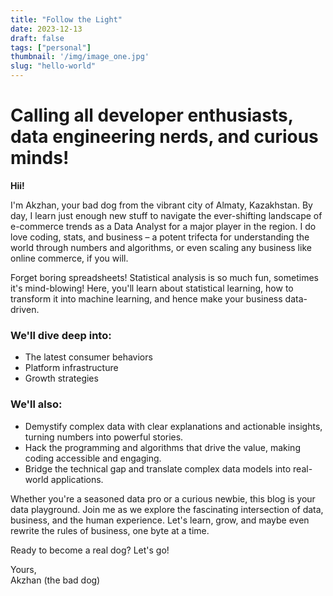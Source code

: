 ```yaml
---
title: "Follow the Light"
date: 2023-12-13
draft: false
tags: ["personal"]
thumbnail: '/img/image_one.jpg'
slug: "hello-world"
---
```


# Calling all developer enthusiasts, data engineering nerds, and curious minds!  

**Hii!**  

I'm Akzhan, your bad dog from the vibrant city of Almaty, Kazakhstan. By day, I learn just enough new stuff to navigate the ever-shifting landscape of e-commerce trends as a Data Analyst for a major player in the region. I do love coding, stats, and business – a potent trifecta for understanding the world through numbers and algorithms, or even scaling any business like online commerce, if you will.  

Forget boring spreadsheets! Statistical analysis is so much fun, sometimes it's mind-blowing! Here, you'll learn about statistical learning, how to transform it into machine learning, and hence make your business data-driven.  

### We'll dive deep into:  

* The latest consumer behaviors  
* Platform infrastructure  
* Growth strategies  

### We'll also:  

* Demystify complex data with clear explanations and actionable insights, turning numbers into powerful stories.  
* Hack the programming and algorithms that drive the value, making coding accessible and engaging.  
* Bridge the technical gap and translate complex data models into real-world applications.  

Whether you're a seasoned data pro or a curious newbie, this blog is your data playground. Join me as we explore the fascinating intersection of data, business, and the human experience. Let's learn, grow, and maybe even rewrite the rules of business, one byte at a time.  

Ready to become a real dog? Let's go!  

Yours,  
Akzhan (the bad dog)

